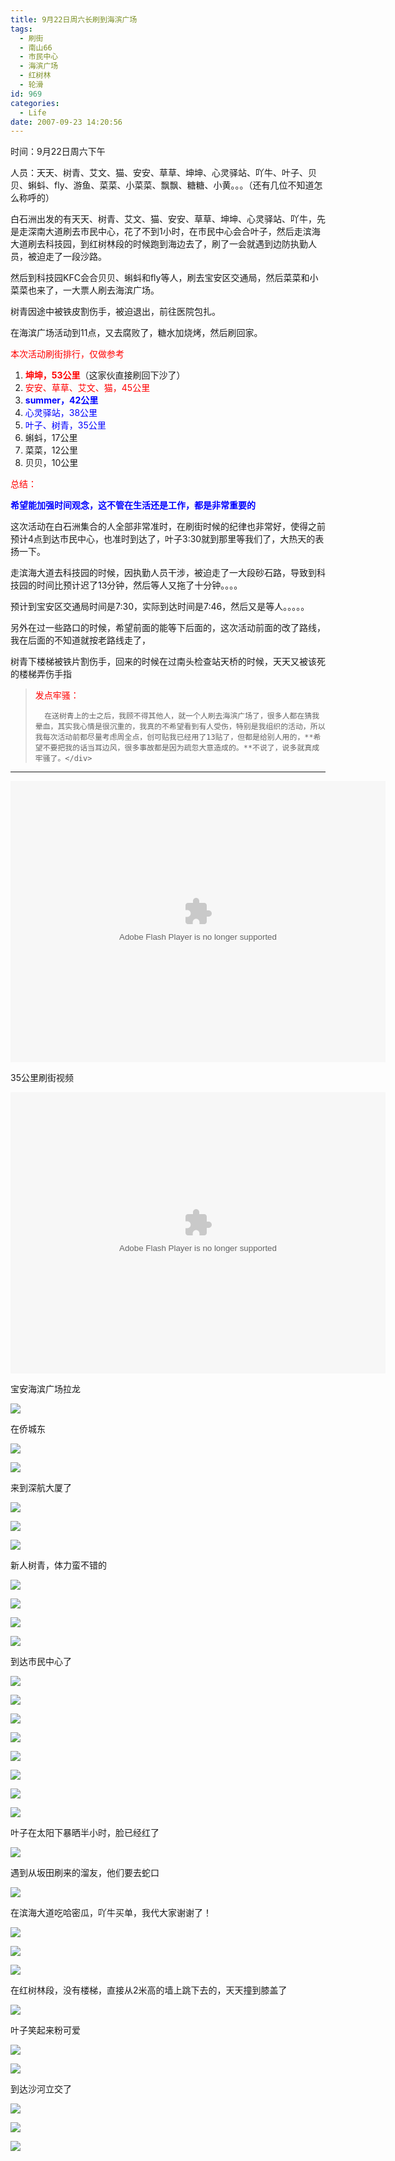 ```yaml
---
title: 9月22日周六长刷到海滨广场
tags:
  - 刷街
  - 南山66
  - 市民中心
  - 海滨广场
  - 红树林
  - 轮滑
id: 969
categories:
  - Life
date: 2007-09-23 14:20:56
---
```


时间：9月22日周六下午

人员：天天、树青、艾文、猫、安安、草草、坤坤、心灵驿站、吖牛、叶子、贝贝、蝌蚪、fly、游鱼、菜菜、小菜菜、飘飘、糖糖、小黄。。。（还有几位不知道怎么称呼的）

白石洲出发的有天天、树青、艾文、猫、安安、草草、坤坤、心灵驿站、吖牛，先是走深南大道刷去市民中心，花了不到1小时，在市民中心会合叶子，然后走滨海大道刷去科技园，到红树林段的时候跑到海边去了，刷了一会就遇到边防执勤人员，被迫走了一段沙路。

然后到科技园KFC会合贝贝、蝌蚪和fly等人，刷去宝安区交通局，然后菜菜和小菜菜也来了，一大票人刷去海滨广场。

树青因途中被铁皮割伤手，被迫退出，前往医院包扎。

在海滨广场活动到11点，又去腐败了，糖水加烧烤，然后刷回家。

<font color="red">本次活动刷街排行，仅做参考</font>

1.  <font color="red">**坤坤，53公里**</font>（这家伙直接刷回下沙了）
2.  <font color="red">安安、草草、艾文、猫，45公里</font>
3.  <font color="blue">**summer，42公里**</font>
4.  <font color="blue">心灵驿站，38公里</font>
5.  <font color="blue">叶子、树青，35公里</font>
6.  蝌蚪，17公里
7.  菜菜，12公里
8.  贝贝，10公里

<font color="red">总结：</font>

**<font color="blue">希望能加强时间观念，这不管在生活还是工作，都是非常重要的</font>**

这次活动在白石洲集合的人全部非常准时，在刷街时候的纪律也非常好，使得之前预计4点到达市民中心，也准时到达了，叶子3:30就到那里等我们了，大热天的表扬一下。

走滨海大道去科技园的时候，因执勤人员干涉，被迫走了一大段砂石路，导致到科技园的时间比预计迟了13分钟，然后等人又拖了十分钟。。。。

预计到宝安区交通局时间是7:30，实际到达时间是7:46，然后又是等人。。。。。

另外在过一些路口的时候，希望前面的能等下后面的，这次活动前面的改了路线，我在后面的不知道就按老路线走了，

树青下楼梯被铁片割伤手，回来的时候在过南头检查站天桥的时候，天天又被该死的楼梯弄伤手指

> <div class="quote">
> 		<font color="red">发点牢骚：</font>
> 
> 		在送树青上的士之后，我顾不得其他人，就一个人刷去海滨广场了，很多人都在猜我晕血，其实我心情是很沉重的，我真的不希望看到有人受伤，特别是我组织的活动，所以我每次活动前都尽量考虑周全点，创可贴我已经用了13贴了，但都是给别人用的，**希望不要把我的话当耳边风，很多事故都是因为疏忽大意造成的。**不说了，说多就真成牢骚了。</div>

-------------------------------------------------------------------------

<object classid="clsid:D27CDB6E-AE6D-11cf-96B8-444553540000" codebase="http://download.macromedia.com/pub/shockwave/cabs/flash/swflash.cab#version=6,0,29,0" height="450" width="600"><param name="movie" value="http://www.56.com/n_v48_/c30_/0_/25_/ruller66_/zhajm_119056269632_/1274000_/0_/19284094.swf" /><param name="quality" value="high" /><param name="play" value="true" /><embed height="450" play="true" pluginspage="http://www.macromedia.com/go/getflashplayer" quality="high" src="http://www.56.com/n_v48_/c30_/0_/25_/ruller66_/zhajm_119056269632_/1274000_/0_/19284094.swf" type="application/x-shockwave-flash" width="600"></embed></object>

35公里刷街视频

<object classid="clsid:D27CDB6E-AE6D-11cf-96B8-444553540000" codebase="http://download.macromedia.com/pub/shockwave/cabs/flash/swflash.cab#version=6,0,29,0" height="450" width="600"><param name="movie" value="http://www.56.com/n_v48_/c30_/16_/24_/ruller66_/zhajm_119056341689_/368000_/0_/19284573.swf" /><param name="quality" value="high" /><param name="play" value="true" /><embed height="450" play="true" pluginspage="http://www.macromedia.com/go/getflashplayer" quality="high" src="http://www.56.com/n_v48_/c30_/16_/24_/ruller66_/zhajm_119056341689_/368000_/0_/19284573.swf" type="application/x-shockwave-flash" width="600"></embed></object>

宝安海滨广场拉龙

![](/images/2007/09/23_171001_13022.jpg)

在侨城东

![](/images/2007/09/23_171042_13023.jpg)

![](/images/2007/09/23_171051_13024.jpg)

来到深航大厦了

![](/images/2007/09/23_171107_13025.jpg)

![](/images/2007/09/23_171114_13026.jpg)

![](/images/2007/09/23_171120_13027.jpg)

新人树青，体力蛮不错的

![](/images/2007/09/23_171141_13028.jpg)

![](/images/2007/09/23_171153_13029.jpg)

![](/images/2007/09/23_171202_13030.jpg)

![](/images/2007/09/23_171209_13031.jpg)

到达市民中心了

![](/images/2007/09/23_171225_13032.jpg)

![](/images/2007/09/23_171231_13033.jpg)

![](/images/2007/09/23_171239_13034.jpg)

![](/images/2007/09/23_171246_13035.jpg)

![](/images/2007/09/23_171253_13036.jpg)

![](/images/2007/09/23_171300_13037.jpg)

![](/images/2007/09/23_171316_13038.jpg)

![](/images/2007/09/23_171324_13039.jpg)

叶子在太阳下暴晒半小时，脸已经红了

![](/images/2007/09/23_171333_13040.jpg)

遇到从坂田刷来的溜友，他们要去蛇口

![](/images/2007/09/23_171417_13041.jpg)

在滨海大道吃哈密瓜，吖牛买单，我代大家谢谢了！

![](/images/2007/09/23_171516_13042.jpg)

![](/images/2007/09/23_171523_13043.jpg)

![](/images/2007/09/23_171530_12774.jpg)

在红树林段，没有楼梯，直接从2米高的墙上跳下去的，天天撞到膝盖了

![](/images/2007/09/23_171630_13044.jpg)

叶子笑起来粉可爱

![](/images/2007/09/23_171649_13045.jpg)

![](/images/2007/09/23_171656_13046.jpg)

到达沙河立交了

![](/images/2007/09/23_171717_13047.jpg)

![](/images/2007/09/23_171724_13048.jpg)

![](/images/2007/09/23_171732_13049.jpg)